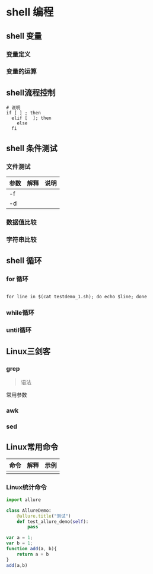 # shell 编程 
## shell 变量
### 变量定义
### 变量的运算
## shell流程控制
```shell
# 说明
if [ ] ; then
  elif [  ]; then
    else 
  fi
```

## shell 条件测试
### 文件测试
| 参数 |解释 |说明 |
| ---- |----|----|
|-f  |    |    |
|-d  |    |    |

### 数据值比较
### 字符串比较
## shell 循环
### for 循环
```shell

for line in $(cat testdemo_1.sh); do echo $line; done

```

### while循环
### until循环
## Linux三剑客
### grep
> 语法

常用参数

### awk

### sed

## Linux常用命令
|命令|解释|示例|
|----|----|----|
|    |    |    |

### Linux统计命令

```python
import allure

class AllureDemo:
    @allure.title("测试")
    def test_allure_demo(self):
        pass
```

```javascript
var a = 1;
var b = 1;
function add(a, b){
    return a + b
}
add(a,b)
```
